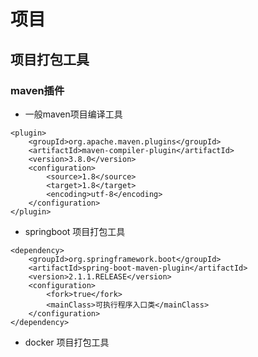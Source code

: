 # 项目

## 项目打包工具

### maven插件

+ 一般maven项目编译工具

```text
<plugin>
    <groupId>org.apache.maven.plugins</groupId>
    <artifactId>maven-compiler-plugin</artifactId>
    <version>3.8.0</version>
    <configuration>
        <source>1.8</source>
        <target>1.8</target>
        <encoding>utf-8</encoding>
    </configuration>
</plugin>
```

+ springboot 项目打包工具 

```text
<dependency>
    <groupId>org.springframework.boot</groupId>
    <artifactId>spring-boot-maven-plugin</artifactId>
    <version>2.1.1.RELEASE</version>
    <configuration>
        <fork>true</fork>
        <mainClass>可执行程序入口类</mainClass>
    </configuration>
</dependency>
```

+ docker 项目打包工具
